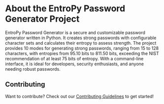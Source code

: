 # About the EntroPy Password Generator Project

EntroPy Password Generator is a secure and customizable password generator written in Python. It creates strong passwords with configurable character sets and calculates their entropy to assess strength. The project provides 10 modes for generating strong passwords, ranging from 15 to 128 characters, with entropies from 95.10 bits to 811.50 bits, exceeding the NIST recommendation of at least 75 bits of entropy. With a command-line interface, it is ideal for developers, security enthusiasts, and anyone needing robust passwords.

## Contributing
Want to contribute? Check out our [Contributing Guidelines](https://github.com/gerivanc/entropy-password-generator/blob/main/CONTRIBUTING.md) to get started!
